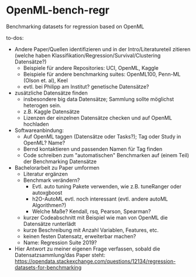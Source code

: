 # OpenML-bench-regr
Benchmarking datasets for regression based on OpenML


to-dos:

- Andere Paper/Quellen identifizieren und in der Intro/Literatureteil zitieren (welche haben Klassifikation/Regression/Survival/Clustering Datensätze?)
  - Beispiele für andere Repositories: UCI, OpenML, Kaggle
  - Beispiele für andere benchmarking suites: OpenML100, Penn-ML (Olson et. al), Keel
  - evtl. bei Philipp am Institut? genetische Datensätze?
- zusätzliche Datensätze finden
  - insbesondere big data Datensätze; Sammlung sollte möglichst heterogen sein.
  - z.B. Kaggle Datensätze
  - Lizenzen der einzelnen Datensätze checken und auf OpenML hochladen
- Softwareanbindung: 
  - Auf OpenML taggen (Datensätze oder Tasks?); Tag oder Study in OpenML? Name?
  - Bernd kontaktieren und passenden Namen für Tag finden
  - Code schreiben zum "automatischen" Benchmarken auf (einem Teil) der Benchmarking Datensätze
- Bachelorarbeit zu Paper umformen
  - Literatur ergänzen
  - Benchmark verändern? 
    - Evtl. auto tuning Pakete verwenden, wie z.B. tuneRanger oder autoxgboost
    - h2O-AutoML evtl. noch interessant (evtl. andere autoML Algorithmen?)
    - Welche Maße? Kendall, rsq, Pearson, Spearman?
  - kurzer Codeabschnitt mit Beispiel wie man von OpenML die Datensätze runterlädt
  - kurze Beschreibung mit Anzahl Variablen, Features, etc. 
  - keinen festen Datensatz, erweiterbar machen?
  - Name: Regression Suite 2019?
- Hier Antwort zu meiner eigenen Frage verfassen, sobald die Datensatzsammlung/das Paper steht: https://opendata.stackexchange.com/questions/12134/regression-datasets-for-benchmarking
